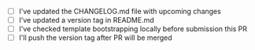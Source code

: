 - [ ] I've updated the CHANGELOG.md file with upcoming changes
- [ ] I've updated a version tag in README.md
- [ ] I've checked template bootstrapping locally before submission this PR
- [ ] I'll push the version tag after PR will be merged
